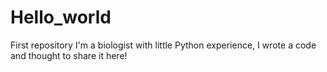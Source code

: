 # Hello_world
First repository 
I'm a biologist with little Python experience, I wrote a code and thought to share it here!
